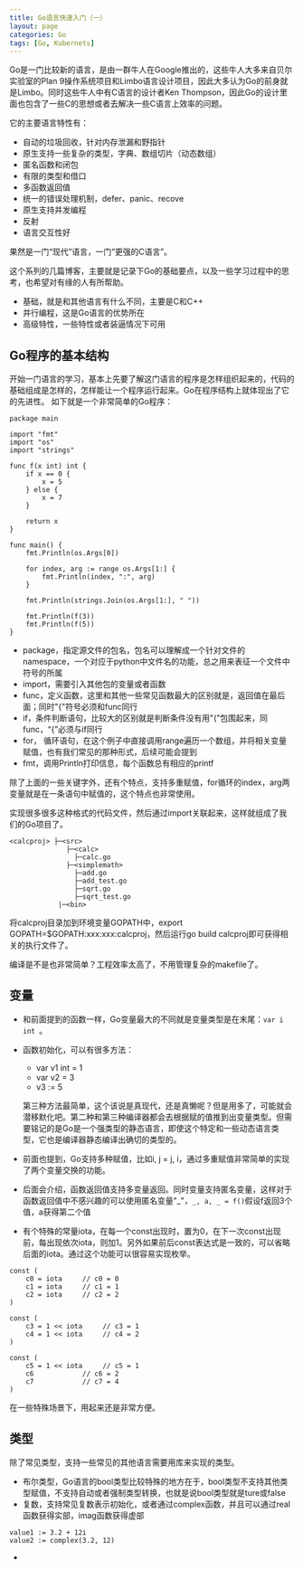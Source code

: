 ```yaml
---
title: Go语言快速入门（一）
layout: page
categories: Go
tags: [Go, Kubernets]
---
```


Go是一门比较新的语言，是由一群牛人在Google推出的，这些牛人大多来自贝尔实验室的Plan 9操作系统项目和Limbo语言设计项目，因此大多认为Go的前身就是Limbo。同时这些牛人中有C语言的设计者Ken Thompson，因此Go的设计里面也包含了一些C的思想或者去解决一些C语言上效率的问题。

它的主要语言特性有：
- 自动的垃圾回收，针对内存泄漏和野指针
- 原生支持一些复杂的类型，字典、数组切片（动态数组）
- 匿名函数和闭包
- 有限的类型和借口
- 多函数返回值
- 统一的错误处理机制，defer、panic、recove
- 原生支持并发编程
- 反射
- 语言交互性好

果然是一门“现代”语言，一门“更强的C语言”。

这个系列的几篇博客，主要就是记录下Go的基础要点，以及一些学习过程中的思考，也希望对有缘的人有所帮助。
- 基础，就是和其他语言有什么不同，主要是C和C++
- 并行编程，这是Go语言的优势所在
- 高级特性，一些特性或者装逼情况下可用

## Go程序的基本结构
开始一门语言的学习，基本上先要了解这门语言的程序是怎样组织起来的，代码的基础组成是怎样的，怎样能让一个程序运行起来。Go在程序结构上就体现出了它的先进性。
如下就是一个非常简单的Go程序：
```
package main

import "fmt"
import "os"
import "strings"

func f(x int) int {
    if x == 0 {
        x = 5
    } else {
        x = 7
    }

    return x
}

func main() {
    fmt.Println(os.Args[0])

    for index, arg := range os.Args[1:] {
        fmt.Println(index, ":", arg)
    }

    fmt.Println(strings.Join(os.Args[1:], " "))

    fmt.Println(f(3))
    fmt.Println(f(5))
}
```
- package，指定源文件的包名，包名可以理解成一个针对文件的namespace，一个对应于python中文件名的功能，总之用来表征一个文件中符号的所属
- import，需要引入其他包的变量或者函数
- func，定义函数，这里和其他一些常见函数最大的区别就是，返回值在最后面；同时"{"符号必须和func同行
- if，条件判断语句，比较大的区别就是判断条件没有用"("包围起来，同func，“{”必须与if同行
- for， 循环语句，在这个例子中直接调用range遍历一个数组，并将相关变量赋值，也有我们常见的那种形式，后续可能会提到
- fmt，调用Println打印信息，每个函数总有相应的printf

除了上面的一些关键字外，还有个特点，支持多重赋值，for循环的index，arg两变量就是在一条语句中赋值的，这个特点也非常使用。

实现很多很多这种格式的代码文件，然后通过import关联起来，这样就组成了我们的Go项目了。
```
<calcproj> ├─<src>
              ├─<calc>
                ├─calc.go
              ├─<simplemath>
                ├─add.go
                ├─add_test.go
                ├─sqrt.go
                ├─sqrt_test.go
            |─<bin>
```
将calcproj目录加到环境变量GOPATH中，export GOPATH=$GOPATH:xxx:xxx:calcproj，然后运行go build calcproj即可获得相关的执行文件了。

编译是不是也非常简单？工程效率太高了，不用管理复杂的makefile了。

## 变量
- 和前面提到的函数一样，Go变量最大的不同就是变量类型是在末尾：```var i int ```。
- 函数初始化，可以有很多方法：
  * var v1 int = 1
  * var v2 = 3
  * v3 := 5

  第三种方法最简单，这个该说是真现代，还是真懒呢？但是用多了，可能就会潜移默化吧。第二种和第三种编译器都会去根据赋的值推到出变量类型。但需要铭记的是Go是一个强类型的静态语言，即使这个特定和一些动态语言类型，它也是编译器静态编译出确切的类型的。
- 前面也提到，Go支持多种赋值，比如i, j = j, i，通过多重赋值非常简单的实现了两个变量交换的功能。
- 后面会介绍，函数返回值支持多变量返回。同时变量支持匿名变量，这样对于函数返回值中不感兴趣的可以使用匿名变量"\_"，```_, a, _ = f()```假设f返回3个值，a获得第二个值
- 有个特殊的常量iota，在每一个const出现时，置为0，在下一次const出现前，每出现依次iota，则加1。另外如果前后const表达式是一致的，可以省略后面的iota。通过这个功能可以很容易实现枚举。

```
const (
    c0 = iota     // c0 = 0
    c1 = iota     // c1 = 1
    c2 = iota     // c2 = 2
)

const (
    c3 = 1 << iota     // c3 = 1
    c4 = 1 << iota     // c4 = 2
)

const (
    c5 = 1 << iota     // c5 = 1
    c6            // c6 = 2
    c7            // c7 = 4
)
```
在一些特殊场景下，用起来还是非常方便。

## 类型
除了常见类型，支持一些常见的其他语言需要用库来实现的类型。
- 布尔类型，Go语言的bool类型比较特殊的地方在于，bool类型不支持其他类型赋值，不支持自动或者强制类型转换，也就是说bool类型就是ture或false
- 复数，支持常见复数表示初始化，或者通过complex函数，并且可以通过real函数获得实部，imag函数获得虚部
```
value1 := 3.2 + 12i
value2 := complex(3.2, 12)
```
-
